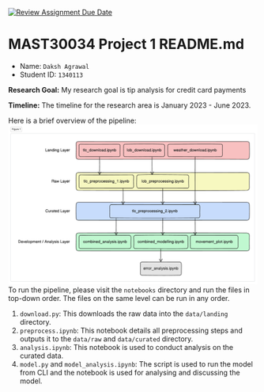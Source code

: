[![Review Assignment Due Date](https://classroom.github.com/assets/deadline-readme-button-22041afd0340ce965d47ae6ef1cefeee28c7c493a6346c4f15d667ab976d596c.svg)](https://classroom.github.com/a/Yi0Zbe2y)
# MAST30034 Project 1 README.md
- Name: `Daksh Agrawal`
- Student ID: `1340113`

**Research Goal:** My research goal is tip analysis for credit card payments

**Timeline:** The timeline for the research area is January 2023 - June 2023.

Here is a brief overview of the pipeline:
![flow.png](extras/flow.png)
To run the pipeline, please visit the `notebooks` directory and run the files in top-down order. The files on the same level can be run in any order.
1. `download.py`: This downloads the raw data into the `data/landing` directory.
2. `preprocess.ipynb`: This notebook details all preprocessing steps and outputs it to the `data/raw` and `data/curated` directory.
3. `analysis.ipynb`: This notebook is used to conduct analysis on the curated data.
4. `model.py` and `model_analysis.ipynb`: The script is used to run the model from CLI and the notebook is used for analysing and discussing the model.
